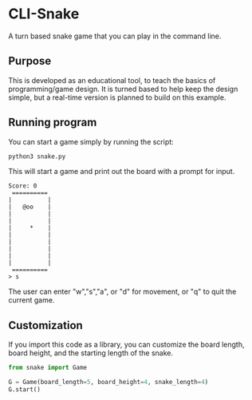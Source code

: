# CLI-Snake
A turn based snake game that you can play in the command line.  

## Purpose
This is developed as an educational tool, to teach the basics of programming/game design.  It is turned based to help keep the design simple, but a real-time version is planned to build on this example. 

## Running program
You can start a game simply by running the script:
```bash
python3 snake.py
```
This will start a game and print out the board with a prompt for input.
```
Score: 0
 ==========
|          |
|   @oo    |
|          |
|          |
|     *    |
|          |
|          |
|          |
|          |
|          |
 ==========
> s
```
The user can enter "w","s","a", or "d" for movement, or "q" to quit the current game.  

## Customization 

If you import this code as a library, you can customize the board length, board height, and the starting length of the snake.  

```py
from snake import Game

G = Game(board_length=5, board_height=4, snake_length=4)
G.start()
```
